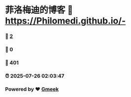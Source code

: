 # 菲洛梅迪的博客 :link: https://Philomedi.github.io/- 
### :page_facing_up: [2](https://Philomedi.github.io/-/tag.html) 
### :speech_balloon: 0 
### :hibiscus: 401 
### :alarm_clock: 2025-07-26 02:03:47 
### Powered by :heart: [Gmeek](https://github.com/Meekdai/Gmeek)
